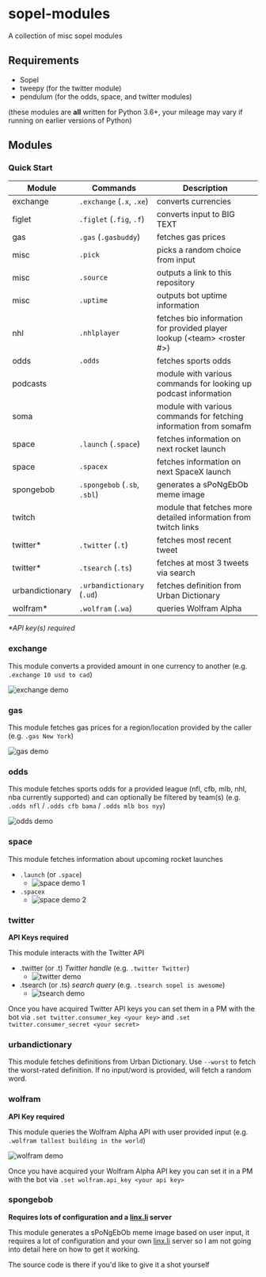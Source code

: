 # sopel-modules

A collection of misc sopel modules

## Requirements
- Sopel
- tweepy (for the twitter module)
- pendulum (for the odds, space, and twitter modules)

(these modules are **all** written for Python 3.6+, your mileage may vary if running on earlier versions of Python)

## Modules

### Quick Start

Module | Commands | Description
------ | -------- | -----------
exchange | `.exchange` (`.x`, `.xe`) | converts currencies
figlet | `.figlet` (`.fig`, `.f`) | converts input to BIG TEXT
gas | `.gas` (`.gasbuddy`) | fetches gas prices
misc | `.pick` | picks a random choice from input
misc | `.source` | outputs a link to this repository
misc | `.uptime` | outputs bot uptime information
nhl | `.nhlplayer` | fetches bio information for provided player lookup (\<team\> \<roster #\>)
odds | `.odds` | fetches sports odds
podcasts | | module with various commands for looking up podcast information
soma | | module with various commands for fetching information from somafm
space | `.launch` (`.space`) | fetches information on next rocket launch
space | `.spacex` | fetches information on next SpaceX launch
spongebob | `.spongebob` (`.sb`, `.sbl`) | generates a sPoNgEbOb meme image
twitch | | module that fetches more detailed information from twitch links
twitter* | `.twitter` (`.t`) | fetches most recent tweet
twitter* | `.tsearch` (`.ts`) | fetches at most 3 tweets via search
urbandictionary | `.urbandictionary` (`.ud`) | fetches definition from Urban Dictionary
wolfram* | `.wolfram` (`.wa`) | queries Wolfram Alpha

_*API key(s) required_

### exchange

This module converts a provided amount in one currency to another (e.g. `.exchange 10 usd to cad`)

![exchange demo](https://i.imgur.com/l5ocM1H.png)

### gas

This module fetches gas prices for a region/location provided by the caller (e.g. `.gas New York`)

![gas demo](https://i.imgur.com/l0E7pZh.png)

### odds

This module fetches sports odds for a provided league (nfl, cfb, mlb, nhl, nba currently supported) and can optionally be filtered by team(s) (e.g. `.odds nfl` / `.odds cfb bama` / `.odds mlb bos nyy`)

![odds demo](https://i.imgur.com/HOLKq9D.png)

### space

This module fetches information about upcoming rocket launches

- `.launch` (or `.space`)
  - ![space demo 1](https://i.imgur.com/duQqs4F.png)
- `.spacex`
  - ![space demo 2](https://i.imgur.com/FsnJsO4.png)

### twitter

**API Keys required**

This module interacts with the Twitter API

- .twitter (or .t) _Twitter handle_ (e.g. `.twitter Twitter`)
  - ![twitter demo](https://i.imgur.com/kW28Xjy.png)
- .tsearch (or .ts) _search query_ (e.g. `.tsearch sopel is awesome`)
  - ![tsearch demo](https://i.imgur.com/pTovk2p.png)

Once you have acquired Twitter API keys you can set them in a PM with the bot via `.set twitter.consumer_key <your key>` and `.set twitter.consumer_secret <your secret>`

### urbandictionary

This module fetches definitions from Urban Dictionary.  Use `--worst` to fetch the worst-rated definition.  If no input/word is provided, will fetch a random word.

### wolfram

**API Key required**

This module queries the Wolfram Alpha API with user provided input (e.g. `.wolfram tallest building in the world`)

![wolfram demo](https://i.imgur.com/jEgJpzU.png)

Once you have acquired your Wolfram Alpha API key you can set it in a PM with the bot via `.set wolfram.api_key <your api key>`

### spongebob

**Requires lots of configuration and a [linx.li](https://linx.li) server**

This module generates a sPoNgEbOb meme image based on user input, it requires a lot of configuration and your own [linx.li](https://linx.li) server so I am not going into detail here on how to get it working.

The source code is there if you'd like to give it a shot yourself